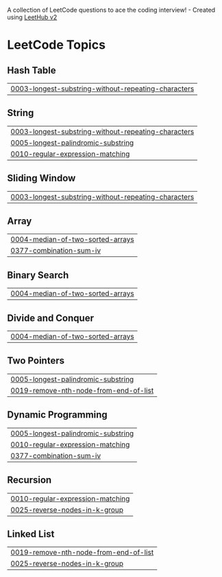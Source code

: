A collection of LeetCode questions to ace the coding interview! - Created using [LeetHub v2](https://github.com/arunbhardwaj/LeetHub-2.0)
<!---LeetCode Topics Start-->
# LeetCode Topics
## Hash Table
|  |
| ------- |
| [0003-longest-substring-without-repeating-characters](https://github.com/devanshupathak02/Dsa-task/tree/master/0003-longest-substring-without-repeating-characters) |
## String
|  |
| ------- |
| [0003-longest-substring-without-repeating-characters](https://github.com/devanshupathak02/Dsa-task/tree/master/0003-longest-substring-without-repeating-characters) |
| [0005-longest-palindromic-substring](https://github.com/devanshupathak02/Dsa-task/tree/master/0005-longest-palindromic-substring) |
| [0010-regular-expression-matching](https://github.com/devanshupathak02/Dsa-task/tree/master/0010-regular-expression-matching) |
## Sliding Window
|  |
| ------- |
| [0003-longest-substring-without-repeating-characters](https://github.com/devanshupathak02/Dsa-task/tree/master/0003-longest-substring-without-repeating-characters) |
## Array
|  |
| ------- |
| [0004-median-of-two-sorted-arrays](https://github.com/devanshupathak02/Dsa-task/tree/master/0004-median-of-two-sorted-arrays) |
| [0377-combination-sum-iv](https://github.com/devanshupathak02/Dsa-task/tree/master/0377-combination-sum-iv) |
## Binary Search
|  |
| ------- |
| [0004-median-of-two-sorted-arrays](https://github.com/devanshupathak02/Dsa-task/tree/master/0004-median-of-two-sorted-arrays) |
## Divide and Conquer
|  |
| ------- |
| [0004-median-of-two-sorted-arrays](https://github.com/devanshupathak02/Dsa-task/tree/master/0004-median-of-two-sorted-arrays) |
## Two Pointers
|  |
| ------- |
| [0005-longest-palindromic-substring](https://github.com/devanshupathak02/Dsa-task/tree/master/0005-longest-palindromic-substring) |
| [0019-remove-nth-node-from-end-of-list](https://github.com/devanshupathak02/Dsa-task/tree/master/0019-remove-nth-node-from-end-of-list) |
## Dynamic Programming
|  |
| ------- |
| [0005-longest-palindromic-substring](https://github.com/devanshupathak02/Dsa-task/tree/master/0005-longest-palindromic-substring) |
| [0010-regular-expression-matching](https://github.com/devanshupathak02/Dsa-task/tree/master/0010-regular-expression-matching) |
| [0377-combination-sum-iv](https://github.com/devanshupathak02/Dsa-task/tree/master/0377-combination-sum-iv) |
## Recursion
|  |
| ------- |
| [0010-regular-expression-matching](https://github.com/devanshupathak02/Dsa-task/tree/master/0010-regular-expression-matching) |
| [0025-reverse-nodes-in-k-group](https://github.com/devanshupathak02/Dsa-task/tree/master/0025-reverse-nodes-in-k-group) |
## Linked List
|  |
| ------- |
| [0019-remove-nth-node-from-end-of-list](https://github.com/devanshupathak02/Dsa-task/tree/master/0019-remove-nth-node-from-end-of-list) |
| [0025-reverse-nodes-in-k-group](https://github.com/devanshupathak02/Dsa-task/tree/master/0025-reverse-nodes-in-k-group) |
<!---LeetCode Topics End-->